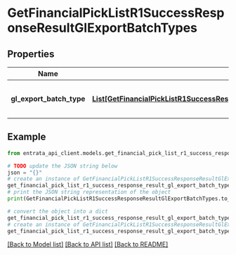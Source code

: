# GetFinancialPickListR1SuccessResponseResultGlExportBatchTypes


## Properties

Name | Type | Description | Notes
------------ | ------------- | ------------- | -------------
**gl_export_batch_type** | [**List[GetFinancialPickListR1SuccessResponseResultGlExportBatchTypesGlExportBatchTypeInner]**](GetFinancialPickListR1SuccessResponseResultGlExportBatchTypesGlExportBatchTypeInner.md) | A list of GL export batch types. | 

## Example

```python
from entrata_api_client.models.get_financial_pick_list_r1_success_response_result_gl_export_batch_types import GetFinancialPickListR1SuccessResponseResultGlExportBatchTypes

# TODO update the JSON string below
json = "{}"
# create an instance of GetFinancialPickListR1SuccessResponseResultGlExportBatchTypes from a JSON string
get_financial_pick_list_r1_success_response_result_gl_export_batch_types_instance = GetFinancialPickListR1SuccessResponseResultGlExportBatchTypes.from_json(json)
# print the JSON string representation of the object
print(GetFinancialPickListR1SuccessResponseResultGlExportBatchTypes.to_json())

# convert the object into a dict
get_financial_pick_list_r1_success_response_result_gl_export_batch_types_dict = get_financial_pick_list_r1_success_response_result_gl_export_batch_types_instance.to_dict()
# create an instance of GetFinancialPickListR1SuccessResponseResultGlExportBatchTypes from a dict
get_financial_pick_list_r1_success_response_result_gl_export_batch_types_from_dict = GetFinancialPickListR1SuccessResponseResultGlExportBatchTypes.from_dict(get_financial_pick_list_r1_success_response_result_gl_export_batch_types_dict)
```
[[Back to Model list]](../README.md#documentation-for-models) [[Back to API list]](../README.md#documentation-for-api-endpoints) [[Back to README]](../README.md)


